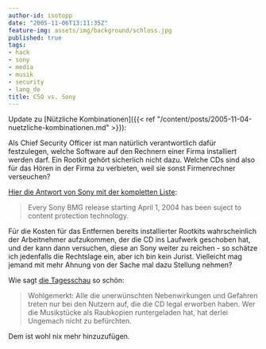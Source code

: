 ```yaml
---
author-id: isotopp
date: "2005-11-06T13:11:35Z"
feature-img: assets/img/background/schloss.jpg
published: true
tags:
- hack
- sony
- media
- musik
- security
- lang_de
title: CSO vs. Sony
---
```

Update zu 
[Nützliche Kombinationen]({{< ref "/content/posts/2005-11-04-nuetzliche-kombinationen.md" >}}):

Als Chief Security Officer ist man natürlich verantwortlich dafür
festzulegen, welche Software auf den Rechnern einer Firma installiert werden
darf. Ein Rootkit gehört sicherlich nicht dazu. Welche CDs sind also für das
Hören in der Firma zu verbieten, weil sie sonst Firmenrechner verseuchen?

[Hier die Antwort von Sony mit der kompletten Liste](http://www.theinquirer.net/?article=27474): 
> Every Sony BMG release starting April 1, 2004 has been suject to content
> protection technology.

Für die Kosten für das Entfernen bereits installierter Rootkits
wahrscheinlich der Arbeitnehmer aufzukommen, der die CD ins Laufwerk
geschoben hat, und der kann dann versuchen, diese an Sony weiter zu reichen -
so schätze ich jedenfalls die Rechtslage ein, aber ich bin kein Jurist.
Vielleicht mag jemand mit mehr Ahnung von der Sache mal dazu Stellung
nehmen?

Wie sagt 
[die Tagesschau](http://www.tagesschau.de/aktuell/meldungen/0,1185,OID4925660_REF1,00.html) so schön: 

> Wohlgemerkt: Alle die unerwünschten Nebenwirkungen und Gefahren treten nur
> bei den Nutzern auf, die die CD legal erworben haben. Wer die Musikstücke
> als Raubkopien runtergeladen hat, hat derlei Ungemach nicht zu befürchten.

Dem ist wohl nix mehr hinzuzufügen.
